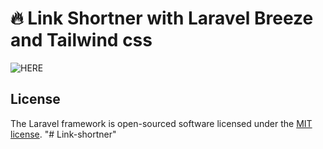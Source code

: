 # :fire: Link Shortner with Laravel Breeze and Tailwind css

![HERE](https://user-images.githubusercontent.com/39404852/123497383-85b47280-d62d-11eb-921c-37a786078293.png)


## License

The Laravel framework is open-sourced software licensed under the [MIT license](https://opensource.org/licenses/MIT).
"# Link-shortner" 
